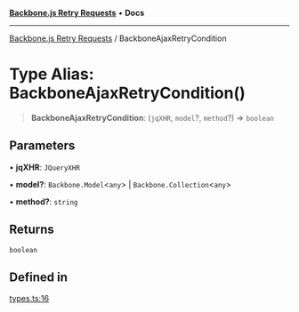 [**Backbone.js Retry Requests**](../README.md) • **Docs**

***

[Backbone.js Retry Requests](../README.md) / BackboneAjaxRetryCondition

# Type Alias: BackboneAjaxRetryCondition()

> **BackboneAjaxRetryCondition**: (`jqXHR`, `model`?, `method`?) => `boolean`

## Parameters

• **jqXHR**: `JQueryXHR`

• **model?**: `Backbone.Model`\<`any`\> \| `Backbone.Collection`\<`any`\>

• **method?**: `string`

## Returns

`boolean`

## Defined in

[types.ts:16](https://github.com/maissimples/backbone-ajax-retry/blob/60e8d021af7d9c1744e2679ffcc20fd24996bb2a/src/types.ts#L16)
